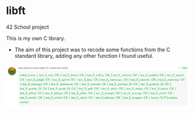 # libft
42 School project

This is my own C library.
- The aim of this project was to recode some functions from the C standard library, adding any other function I found useful.

![115/100](https://github.com/k-allard/imgs/blob/master/Screenshot%202020-07-21%20at%2014.59.54.png)
